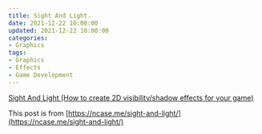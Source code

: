```yaml
---
title: Sight And Light.
date: 2021-12-22 10:00:00
updated: 2021-12-22 10:00:00
categories:
- Graphics
tags:
- Graphics
- Effects
- Game Development
---
```


[Sight And Light (How to create 2D visibility/shadow effects for your game)](/pages/sight-and-light)

This post is from [https://ncase.me/sight-and-light/](https://ncase.me/sight-and-light/)
